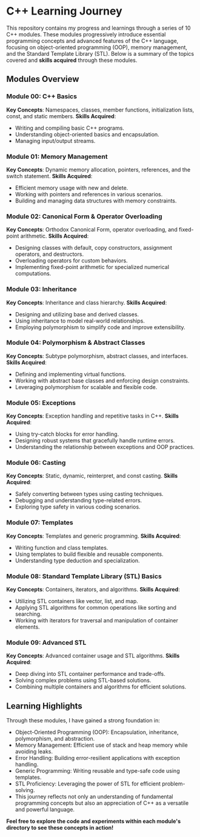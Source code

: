# C++ Learning Journey
This repository contains my progress and learnings through a series of 10 C++ modules. These modules progressively introduce essential programming concepts and advanced features of the C++ language, focusing on object-oriented programming (OOP), memory management, and the Standard Template Library (STL). Below is a summary of the topics covered and **skills acquired** through these modules.

## Modules Overview

### Module 00: C++ Basics
**Key Concepts**: Namespaces, classes, member functions, initialization lists, const, and static members.
**Skills Acquired**:
- Writing and compiling basic C++ programs.
- Understanding object-oriented basics and encapsulation.
- Managing input/output streams.

### Module 01: Memory Management
**Key Concepts**: Dynamic memory allocation, pointers, references, and the switch statement.
**Skills Acquired**:
- Efficient memory usage with new and delete.
- Working with pointers and references in various scenarios.
- Building and managing data structures with memory constraints.

### Module 02: Canonical Form & Operator Overloading
**Key Concepts**: Orthodox Canonical Form, operator overloading, and fixed-point arithmetic.
**Skills Acquired**:
- Designing classes with default, copy constructors, assignment operators, and destructors.
- Overloading operators for custom behaviors.
- Implementing fixed-point arithmetic for specialized numerical computations.

### Module 03: Inheritance
**Key Concepts**: Inheritance and class hierarchy.
**Skills Acquired**:
- Designing and utilizing base and derived classes.
- Using inheritance to model real-world relationships.
- Employing polymorphism to simplify code and improve extensibility.

### Module 04: Polymorphism & Abstract Classes
**Key Concepts**: Subtype polymorphism, abstract classes, and interfaces.
**Skills Acquired**:
- Defining and implementing virtual functions.
- Working with abstract base classes and enforcing design constraints.
- Leveraging polymorphism for scalable and flexible code.

### Module 05: Exceptions
**Key Concepts**: Exception handling and repetitive tasks in C++.
**Skills Acquired**:
- Using try-catch blocks for error handling.
- Designing robust systems that gracefully handle runtime errors.
- Understanding the relationship between exceptions and OOP practices.

### Module 06: Casting
**Key Concepts**: Static, dynamic, reinterpret, and const casting.
**Skills Acquired**:
- Safely converting between types using casting techniques.
- Debugging and understanding type-related errors.
- Exploring type safety in various coding scenarios.

### Module 07: Templates
**Key Concepts**: Templates and generic programming.
**Skills Acquired**:
- Writing function and class templates.
- Using templates to build flexible and reusable components.
- Understanding type deduction and specialization.

### Module 08: Standard Template Library (STL) Basics
**Key Concepts**: Containers, iterators, and algorithms.
**Skills Acquired**:
- Utilizing STL containers like vector, list, and map.
- Applying STL algorithms for common operations like sorting and searching.
- Working with iterators for traversal and manipulation of container elements.

### Module 09: Advanced STL
**Key Concepts**: Advanced container usage and STL algorithms.
**Skills Acquired**:
- Deep diving into STL container performance and trade-offs.
- Solving complex problems using STL-based solutions.
- Combining multiple containers and algorithms for efficient solutions.

## Learning Highlights
Through these modules, I have gained a strong foundation in:

- Object-Oriented Programming (OOP): Encapsulation, inheritance, polymorphism, and abstraction.
- Memory Management: Efficient use of stack and heap memory while avoiding leaks.
- Error Handling: Building error-resilient applications with exception handling.
- Generic Programming: Writing reusable and type-safe code using templates.
- STL Proficiency: Leveraging the power of STL for efficient problem-solving.
- This journey reflects not only an understanding of fundamental programming concepts but also an appreciation of C++ as a versatile and powerful language.

**Feel free to explore the code and experiments within each module's directory to see these concepts in action!**